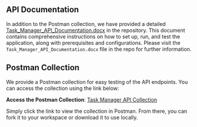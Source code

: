 ## API Documentation

In addition to the Postman collection, we have provided a detailed [Task_Manager_API_Documentation.docx](https://github.com/GH-ShivamTiwari/GKAssignment/blob/main/Task_Manager_API_Documentation.docx) in the repository. This document contains comprehensive instructions on how to set up, run, and test the application, along with prerequisites and configurations. Please visit the `Task_Manager_API_Documentation.docx` file in the repo for further information.

## Postman Collection

We provide a Postman collection for easy testing of the API endpoints. You can access the collection using the link below:

**Access the Postman Collection**: [Task Manager API Collection](https://www.postman.com/crimson-moon-634689/publicws/collection/a02vh2a/task-manager-api?action=share&creator=19085251)

Simply click the link to view the collection in Postman. From there, you can fork it to your workspace or download it to use locally.
